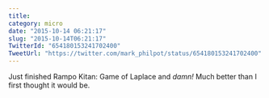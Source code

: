 ```yaml
---
title: 
category: micro
date: "2015-10-14 06:21:17"
slug: "2015-10-14T06:21:17"
TwitterId: "654180153241702400"
TweetUrl: "https://twitter.com/mark_philpot/status/654180153241702400"
---
```


Just finished Rampo Kitan: Game of Laplace and _damn!_ Much better than I first
thought it would be.
